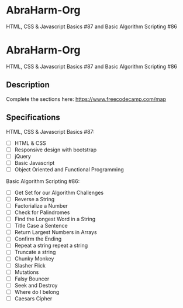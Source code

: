 # AbraHarm-Org
HTML, CSS &amp; Javascript Basics #87 and Basic Algorithm Scripting #86

# AbraHarm-Org
HTML, CSS &amp; Javascript Basics #87 and Basic Algorithm Scripting #86

## Description

Complete the sections here:
https://www.freecodecamp.com/map

## Specifications

HTML, CSS &amp; Javascript Basics #87:
- [ ] HTML & CSS
- [ ] Responsive design with bootstrap
- [ ] jQuery
- [ ] Basic Javascript
- [ ] Object Oriented and Functional Programming

Basic Algorithm Scripting #86:
- [ ] Get Set for our Algorithm Challenges
- [ ] Reverse a String 
- [ ] Factorialize a Number 
- [ ] Check for Palindromes 
- [ ] Find the Longest Word in a String 
- [ ] Title Case a Sentence 
- [ ] Return Largest Numbers in Arrays 
- [ ] Confirm the Ending 
- [ ] Repeat a string repeat a string 
- [ ] Truncate a string 
- [ ] Chunky Monkey 
- [ ] Slasher Flick 
- [ ] Mutations 
- [ ] Falsy Bouncer 
- [ ] Seek and Destroy 
- [ ] Where do I belong 
- [ ] Caesars Cipher 
